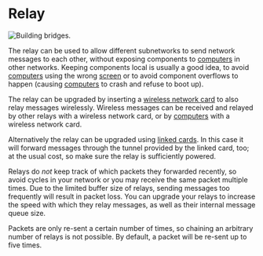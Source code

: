 # Relay

![Building bridges.](oredict:oc:relay)

The relay can be used to allow different subnetworks to send network messages to each other, without exposing components to [computers](../general/computer.md) in other networks. Keeping components local is usually a good idea, to avoid [computers](../general/computer.md) using the wrong [screen](screen1.md) or to avoid component overflows to happen (causing [computers](../general/computer.md) to crash and refuse to boot up).

The relay can be upgraded by inserting a [wireless network card](../item/wlanCard1.md) to also relay messages wirelessly. Wireless messages can be received and relayed by other relays with a wireless network card, or by [computers](../general/computer.md) with a wireless network card.

Alternatively the relay can be upgraded using [linked cards](../item/linkedCard.md). In this case it will forward messages through the tunnel provided by the linked card, too; at the usual cost, so make sure the relay is sufficiently powered.

Relays do *not* keep track of which packets they forwarded recently, so avoid cycles in your network or you may receive the same packet multiple times. Due to the limited buffer size of relays, sending messages too frequently will result in packet loss. You can upgrade your relays to increase the speed with which they relay messages, as well as their internal message queue size.

Packets are only re-sent a certain number of times, so chaining an arbitrary number of relays is not possible. By default, a packet will be re-sent up to five times.
